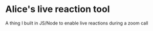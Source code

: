 # Alice's live reaction tool

A thing I built in JS/Node to enable live reactions during a zoom call